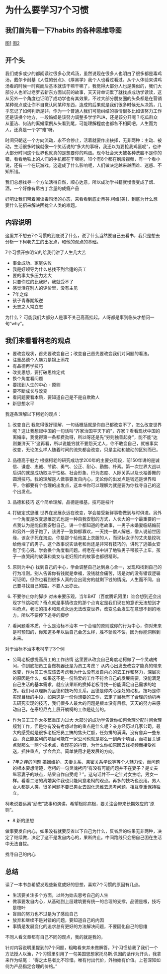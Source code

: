 # 为什么要学习7个习惯

## 我们首先看一下7habits 的各种思维导图
[图1](/Users/wangkai/Documents/ReadBooks/pic_7habits/7Habits.jpg)
[图2](/Users/wangkai/Documents/ReadBooks/pic_7habits/7habitTree.jpeg)

## 开个头

我们或多或少的都阅读过很多心灵鸡汤，虽然说现在很多人也明白了很多都是毒鸡汤，戴尔卡耐基《人性的弱点》、《厚黑学》我个人也看过看过。从个人体验来讲鸡汤看的时候一时爽而后基本就该干嘛干嘛了，我觉得大部分人也是类似的，我们大部分人也听过老罗去新东方面试前的故事，天天背单词累了就找点成功学读读，这从另外一个角度也证明了成功学也有其效果，不过大部分朋友圈的头条都是在营销某种观点或让你不自觉认同某种东西，造成的后果就是我们很多时候无从决策，几乎忘记了如何判断是非，作为一个普通人我们可能纠结的事情很多比如该努力工作还是该换个地方，一段婚姻是该努力调整多学学PUA，还是该分开呢？吃瓜群众从董洁、何洁的离婚案例从头看到尾，可能理解程度也都各不相同吧。人生而为人，还真是一个字“难”呀。

时间只朝这一个方向流动，永不会停止，活着就要作出抉择，无非两种：主动、被动，生活很多时候就像一个笑话说的“多大的事呀，我还以为要抢我鸡蛋呢”，也许大部分时间这个世界也就真的是想要你的鸡蛋。现今社会天天被各种洗脑不是你的错，看看地铁上的人们的手机都在干嘛呢，10个有8个都在刷段视频，有一个看小说，还有一个在玩游戏。这造成了什么影响呢，人们做决定越来越困难、迷惑、不知所错。

我们总想找寻一个方法活得自然，顺心达意，所以成功学书籍就慢慢变成了烟、酒，一个好像有尼古丁含量的成瘾产品

好吧让我们带着阅读毒鸡汤的心态，来看看到底史蒂芬.柯维[美]，到底为什么想耍什么花招来解决困扰全人类的难题。

## 内容说明

这里并不想去7个习惯的到底说了什么，说了什么当然要自己去看书，我只是想去分析一下柯老先生的出发点，和他的观点的基础。

7个习惯开宗明义的给我们讲了人生几大苦

- 事业成功、家庭失败
- 我是好领导为什么总找不到合适的员工
- 要的事太多压力太大
- 只要你过的比我好，我就受不了
- 感觉活在别人的评价里，没有主见
- 7年之痒
- 孩子青春期叛逆
- 无志之人常立志

为什么？ 可能我们大部分人是事不关己高高挂起，人呀都是事到临头才想问一句“why”。

## 我们来看看柯老的观点

- 要改变现状，首先要改变自己；改变自己首先要改变我们对问题的看法。
- 注重品德个人魅力是锦上添花
- 有品德再学技巧
- 改变思想，要打破思维定式
- 换个角度看问题
- 要找到人生的中心 - 原则
- 要不断成长与改变
- 看问题要看本质，要知道自己是不是自欺欺人
- 新思想水平


我逐条理解以下柯老的观点：

1. 改变自己
我觉得很好理解，一句话概括就是你自己都改变不了，怎么改变世界呢？这让我想起中国的一句话叫“齐家治国平天下的”，齐家？看看现状中国的离婚率，我觉得第一条都费劲呀，所以呀还是先“穷则独善起身”，能不能“达则兼济天下“这再看，所以说能穷就不要怨天尤人，你不敢变自己，就被事实改变，无论怎么样人随着时间的流失都会改变，只是主动和被动的区别而已。

2. 品德高于魅力
根据柯老的研究成功学200年的主要分两段，前150年讲的是诚信、谦虚、忠诚、节欲、勇气、公正、耐心、勤勉、朴素。第一次世界大战以后讲的就是成功取决于性格、社会形象、行为态度、人际关系以及长袖善舞的圆滑技巧。我的理解是人做事要发自内心，无论你的出发点是钱还是世界和平，你都要有个合理的出发点，这本书你可以理解为就是要为你找寻自己的这个出发点。

3. 品德和技巧
这个简单理解，品德是根基，技巧是枝叶

4. 打破定式思维
世界在发展永远在改变，学会接受新鲜事物做到与时俱进。另外一个角度是改变思维定式也是一种自我安慰的方式，人长大的一个最重要的一点我认为是能自我安慰自己，讲一个都知道的老故事，一男子未婚妻临结婚前和另外一男子跑了，该男子一致抑郁寡欢，一天找一僧人解惑，僧人说前世因缘，该女子死在海边，你是那个给他盖上衣服的人，而现状女子的丈夫是挖坑给他埋了的男子。这个故事说实话老和尚还是非常有技巧的，讲死了逃婚女安慰了伤心男。学会换个角度看问题。柯老在书中讲了地铁男子带孩子上车，孩子一直哭闹的故事和美女与老妇照片的故事也都很精彩。

5. 原则为中心
找到自己的中心，学会调整自己达到身心合一，发现和找到自己的行为准则。别人告诉你有钱就是幸福，没钱就会痛苦，话是对的没有错误逻辑可证明，但你也看到很多人真的会出现穷的就剩下钱的情况，人生而不同，自己要寻找自己的路。不要人云亦云。

6. 不要停止你的脚步
对未来要乐观，当年BAT（百度腾讯阿里）谁会想到还会出现字节跳动呢？奇点就是事情改变的那个点肯定是我们现在的意识无法想到才叫奇点，老旧的技术和观点永远无法改变世界，改变总会发生在意想不到的地方。所以不要停下追寻的脚步


7. 看问题看本质，什么是治标不治本
一个合理的原则或你的行为中心，你对未来是可预知的，你知道多年以后自己会怎么样，胜不骄败不馁，因为你能洞察到未来。

对于治标不治本老柯举了3个例
* 公司老板想提高员工的工作热情
这里要从改变自己角度老柯做了一个灵魂拷问，你到底把员工当做机器还是为员工考虑？
从内心出发去改变才能真的带来改变，作为员工也应该去考虑我为什么没有发自内心的去工作和努力，深层次的原因是什么，如果这不是一份热爱的工作不符合自己的发展需要，没能满足自己生活的基本需求，就应该果断的换掉老板寻找一份能满足自己需求的地方。我们可以理解为品德和技巧的关系，品德是你内心深处的动机，技巧是你实现目标的手段，如果这是一份你想要的工作，去定了目标有了合理的动机再去研究实现的技巧，我们很多人最大的问题是根本没有目标，天天的努力来感动自己，在泰坦尼克上展开躺椅的工作是徒劳的。

* 作为员工工作太多繁重压力过大
大部分的成功学告诉你如何合理分配时间合理规划工作，但是你有没有考虑过你的重点是什么呢？亲身经历过几家公司，最大的感受就是很多老板把员工搞的焦头烂额，任务排的满满，没有舍弃一些东西，真正能盈利的项目可能在一家公司也就是那么一到两个项目，而项目关键点就那么一两个技术点，看现在的抖音，为什么你如原因去找视频而接受推送，抓住重点，学会舍弃。简单使用才是发展的方向。

* 7年之痒的问题
婚姻维护、夫妻关系、亲密关系学说等等个人魅力论，而问题的根本要想清楚，老柯的一句灵魂拷问“有没有可能问题并不在妻子？是丈夫纵容妻子的缺点，结果自作自受呢？”。这句话并不一定针对女生哈，男女一样。看看二洁的离婚案件我也只能同意老柯的观点。再多的技巧也没用。男人女人都是人类，很多问题不要已男女去固化思维去思考问题，相互尊重保持独立。

柯老说要远离“励志”故事和演讲。希望根除病根，要关注会带来长期效应的“原则”。

* 8 新的思想

做事要发自内心，如果没有就要反省以下自己为什么，反省后的结果无非两种，决定了继续做，决定了这不是发自内心的，果断终止。中间路线只会把自己困在生活中无法自拔。

找寻自己的内心


##  总结
读了一本书总希望发现些新意或好的思想，喜欢7个习惯的原因有几点。

- 生活要关注多个方面，以终为始去思考自己的人生
- 做事要发自内心，从基础到上层建筑要有统一的合理的支撑，品德是根，技巧是枝叶
- 盲目的努力也不过是为了感动自己
- 放弃和继续不是对错的问题，要知道自己的内因
- 事情是发展变化的追求总有更好的方法解决问题，不要固化自己的思维

不同人看文章都有自己不同的观点，我的就是我的，

针对内容说明里提到的7个问题，粗略看来并未做解答，7个习惯给我了我们一个方法授人以渔，7个习惯里引用了一句美国思想家托马斯.佩因的话作为开头，我拿来作为结尾：
“得之太易者比不珍惜。唯有付出代价，外物始有价值。上苍深知如何为产品指定合理的价格。”
